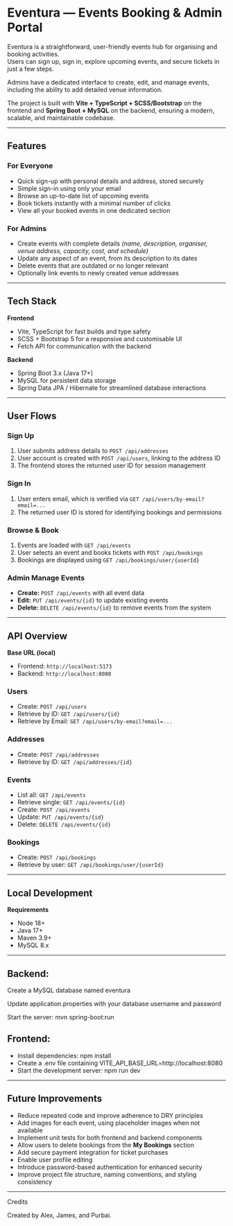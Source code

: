 # Eventura — Events Booking & Admin Portal

Eventura is a straightforward, user-friendly events hub for organising and booking activities.  
Users can sign up, sign in, explore upcoming events, and secure tickets in just a few steps.  

Admins have a dedicated interface to create, edit, and manage events, including the ability to add detailed venue information.  

The project is built with **Vite + TypeScript + SCSS/Bootstrap** on the frontend and **Spring Boot + MySQL** on the backend, ensuring a modern, scalable, and maintainable codebase.

---

## Features

### For Everyone
- Quick sign-up with personal details and address, stored securely
- Simple sign-in using only your email
- Browse an up-to-date list of upcoming events
- Book tickets instantly with a minimal number of clicks
- View all your booked events in one dedicated section

### For Admins
- Create events with complete details *(name, description, organiser, venue address, capacity, cost, and schedule)*
- Update any aspect of an event, from its description to its dates
- Delete events that are outdated or no longer relevant
- Optionally link events to newly created venue addresses

---

## Tech Stack

**Frontend**
- Vite, TypeScript for fast builds and type safety
- SCSS + Bootstrap 5 for a responsive and customisable UI
- Fetch API for communication with the backend

**Backend**
- Spring Boot 3.x (Java 17+)
- MySQL for persistent data storage
- Spring Data JPA / Hibernate for streamlined database interactions

---

## User Flows

### Sign Up
1. User submits address details to `POST /api/addresses`
2. User account is created with `POST /api/users`, linking to the address ID
3. The frontend stores the returned user ID for session management

### Sign In
1. User enters email, which is verified via `GET /api/users/by-email?email=...`
2. The returned user ID is stored for identifying bookings and permissions

### Browse & Book
1. Events are loaded with `GET /api/events`
2. User selects an event and books tickets with `POST /api/bookings`
3. Bookings are displayed using `GET /api/bookings/user/{userId}`

### Admin Manage Events
- **Create:** `POST /api/events` with all event data
- **Edit:** `PUT /api/events/{id}` to update existing events
- **Delete:** `DELETE /api/events/{id}` to remove events from the system

---

## API Overview

**Base URL (local)**
- Frontend: `http://localhost:5173`
- Backend: `http://localhost:8080`

### Users
- Create: `POST /api/users`
- Retrieve by ID: `GET /api/users/{id}`
- Retrieve by Email: `GET /api/users/by-email?email=...`

### Addresses
- Create: `POST /api/addresses`
- Retrieve by ID: `GET /api/addresses/{id}`

### Events
- List all: `GET /api/events`
- Retrieve single: `GET /api/events/{id}`
- Create: `POST /api/events`
- Update: `PUT /api/events/{id}`
- Delete: `DELETE /api/events/{id}`

### Bookings
- Create: `POST /api/bookings`
- Retrieve by user: `GET /api/bookings/user/{userId}`

---

## Local Development

**Requirements**
- Node 18+
- Java 17+
- Maven 3.9+
- MySQL 8.x

---

## Backend:
Create a MySQL database named eventura

Update application.properties with your database username and password

Start the server: mvn spring-boot:run

## Frontend:
- Install dependencies: npm install
- Create a .env file containing VITE_API_BASE_URL=http://localhost:8080
- Start the development server: npm run dev

---

## Future Improvements
- Reduce repeated code and improve adherence to DRY principles
- Add images for each event, using placeholder images when not available
- Implement unit tests for both frontend and backend components
- Allow users to delete bookings from the **My Bookings** section
- Add secure payment integration for ticket purchases
- Enable user profile editing
- Introduce password-based authentication for enhanced security
- Improve project file structure, naming conventions, and styling consistency

--- 

Credits

Created by Alex, James, and Purbai.

